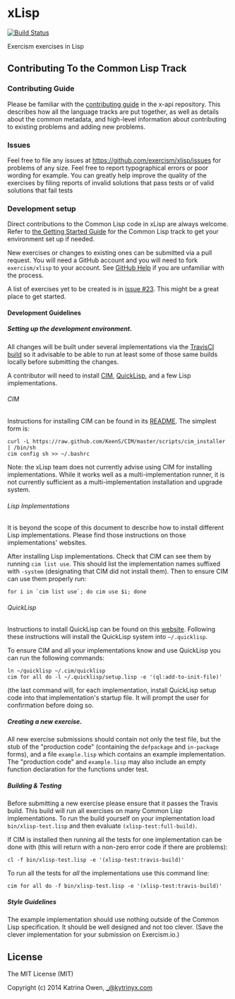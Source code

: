# xLisp

[![Build Status](https://travis-ci.org/exercism/xlisp.svg)](https://travis-ci.org/exercism/xlisp)

Exercism exercises in Lisp


## Contributing To the Common Lisp Track

### Contributing Guide

Please be familiar with the
[contributing guide](https://github.com/exercism/x-api/blob/master/CONTRIBUTING.md#the-exercise-data)
in the x-api repository. This describes how all the language tracks
are put together, as well as details about the common metadata, and
high-level information about contributing to existing problems and
adding new problems.

### Issues

Feel free to file any issues at
https://github.com/exercism/xlisp/issues for problems of any size.
Feel free to report typographical errors or poor wording for example.
You can greatly help improve the quality of the exercises by filing
reports of invalid solutions that pass tests or of valid solutions
that fail tests

### Development setup

Direct contributions to the Common Lisp code in xLisp are always welcome.
Refer to [the Getting Started Guide](http://exercism.io/languages/lisp) for the
Common Lisp track to get your environment set up if needed.

New exercises or changes to existing ones can be submitted via a pull
request. You will need a GitHub account and you will need to fork
`exercism/xlisp` to your account. See
[GitHub Help](https://help.github.com/articles/fork-a-repo/) if you
are unfamiliar with the process.

A list of exercises yet to be created is in
[issue #23](https://github.com/exercism/xlisp/issues/23). This might
be a great place to get started.

#### Development Guidelines

##### Setting up the development environment.

All changes will be built under several implementations via the
[TravisCI build](https://travis-ci.org/exercism/xlisp) so it advisable
to be able to run at least some of those same builds locally before
submitting the changes.

A contributor will need to install
[CIM](https://github.com/KeenS/CIM),
[QuickLisp](https://www.quicklisp.org/beta/), and a few Lisp
implementations.

###### CIM

Instructions for installing CIM can be found in its
[README](https://github.com/KeenS/CIM#install). The simplest form is:

```
curl -L https://raw.github.com/KeenS/CIM/master/scripts/cim_installer | /bin/sh
cim config sh >> ~/.bashrc
```

Note: the xLisp team does not currently advise using CIM for
installing implementations. While it works well as a
multi-implementation runner, it is not currently sufficient as a
multi-implementation installation and upgrade system.

###### Lisp Implementations

It is beyond the scope of this document to describe how to install
different Lisp implementations. Please find those instructions on
those implementations' websites.

After installing Lisp implementations. Check that CIM can see them by
running `cim list use`. This should list the implementation names
suffixed with `-system` (designating that CIM did not install them).
Then to ensure CIM can use them properly run:

```
for i in `cim list use`; do cim use $i; done
```

###### QuickLisp

Instructions to install QuickLisp can be found on this
[website](https://www.quicklisp.org/beta/#installation). Following
these instructions will install the QuickLisp system into
`~/.quicklisp`.

To ensure CIM and all your implementations know and use QuickLisp you
can run the following commands:

```
ln ~/quicklisp ~/.cim/quicklisp
cim for all do -l ~/.quicklisp/setup.lisp -e '(ql:add-to-init-file)'
```

(the last command will, for each implementation, install QuickLisp
setup code into that implementation's startup file. It will prompt the
user for confirmation before doing so.

##### Creating a new exercise.

All new exercise submissions should contain not only the test file,
but the stub of the "production code" (containing the `defpackage` and
`in-package` forms), and a file `example.lisp` which contains an
example implementation. The "production code" and `example.lisp` may
also include an empty function declaration for the functions under
test.

##### Building & Testing

Before submitting a new exercise please ensure that it passes the
Travis build.  This build will run all exercises on many Common Lisp
implementations. To run the build yourself on your implementation load
`bin/xlisp-test.lisp` and then evaluate `(xlisp-test:full-build)`.

If CIM is installed then running all the tests for one implementation
can be done with (this will return with a non-zero error code if there
are problems):

	cl -f bin/xlisp-test.lisp -e '(xlisp-test:travis-build)'

To run all the tests for *all* the implementations use this command
line:

	cim for all do -f bin/xlisp-test.lisp -e '(xlisp-test:travis-build)'

##### Style Guidelines

The example implementation should use nothing outside of the Common
Lisp specification. It should be well designed and not too clever.
(Save the clever implementation for your submission on Exercism.io.)

## License

The MIT License (MIT)

Copyright (c) 2014 Katrina Owen, _@kytrinyx.com
